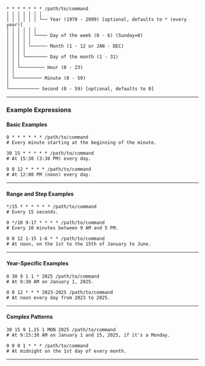 
```
* * * * * * * /path/to/command
│ │ │ │ │ │ │
│ │ │ │ │ │ └── Year (1970 - 2099) [optional, defaults to * (every year)]
│ │ │ │ │ │
│ │ │ │ │ └──── Day of the week (0 - 6) (Sunday=0)
│ │ │ │ │
│ │ │ │ └────── Month (1 - 12 or JAN - DEC)
│ │ │ │
│ │ │ └──────── Day of the month (1 - 31)
│ │ │
│ │ └───────── Hour (0 - 23)
│ │
│ └────────── Minute (0 - 59)
│
└─────────── Second (0 - 59) [optional, defaults to 0]
```

---

### **Example Expressions**

#### **Basic Examples**
```
0 * * * * * * /path/to/command
# Every minute starting at the beginning of the minute.
```

```
30 15 * * * * * /path/to/command
# At 15:30 (3:30 PM) every day.
```

```
0 0 12 * * * * /path/to/command
# At 12:00 PM (noon) every day.
```

---

#### **Range and Step Examples**
```
*/15 * * * * * * /path/to/command
# Every 15 seconds.
```

```
0 */10 9-17 * * * * /path/to/command
# Every 10 minutes between 9 AM and 5 PM.
```

```
0 0 12 1-15 1-6 * * /path/to/command
# At noon, on the 1st to the 15th of January to June.
```

---

#### **Year-Specific Examples**
```
0 30 9 1 1 * 2025 /path/to/command
# At 9:30 AM on January 1, 2025.
```

```
0 0 12 * * * 2023-2025 /path/to/command
# At noon every day from 2023 to 2025.
```

---

#### **Complex Patterns**
```
30 15 9 1,15 1 MON 2025 /path/to/command
# At 9:15:30 AM on January 1 and 15, 2025, if it's a Monday.
```

```
0 0 0 1 * * * /path/to/command
# At midnight on the 1st day of every month.
```

---
